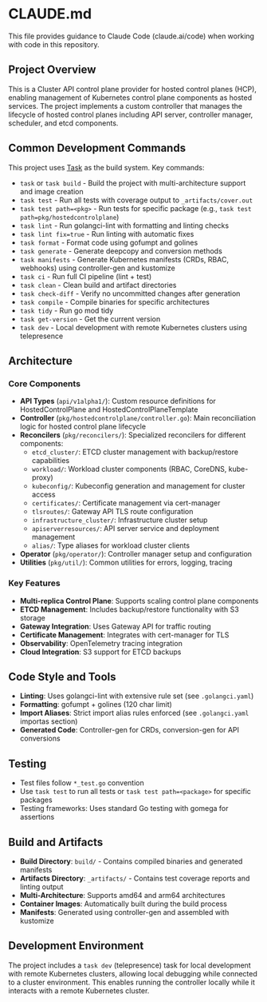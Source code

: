 # CLAUDE.md

This file provides guidance to Claude Code (claude.ai/code) when working with code in this repository.

## Project Overview

This is a Cluster API control plane provider for hosted control planes (HCP), enabling management of Kubernetes control
plane components as hosted services. The project implements a custom controller that manages the lifecycle of hosted
control planes including API server, controller manager, scheduler, and etcd components.

## Common Development Commands

This project uses [Task](https://taskfile.dev) as the build system. Key commands:

- `task` or `task build` - Build the project with multi-architecture support and image creation
- `task test` - Run all tests with coverage output to `_artifacts/cover.out`
- `task test path=<pkg>` - Run tests for specific package (e.g., `task test path=pkg/hostedcontrolplane`)
- `task lint` - Run golangci-lint with formatting and linting checks
- `task lint fix=true` - Run linting with automatic fixes
- `task format` - Format code using gofumpt and golines
- `task generate` - Generate deepcopy and conversion methods
- `task manifests` - Generate Kubernetes manifests (CRDs, RBAC, webhooks) using controller-gen and kustomize
- `task ci` - Run full CI pipeline (lint + test)
- `task clean` - Clean build and artifact directories
- `task check-diff` - Verify no uncommitted changes after generation
- `task compile` - Compile binaries for specific architectures
- `task tidy` - Run go mod tidy
- `task get-version` - Get the current version
- `task dev` - Local development with remote Kubernetes clusters using telepresence

## Architecture

### Core Components

- **API Types** (`api/v1alpha1/`): Custom resource definitions for HostedControlPlane and HostedControlPlaneTemplate
- **Controller** (`pkg/hostedcontrolplane/controller.go`): Main reconciliation logic for hosted control plane lifecycle
- **Reconcilers** (`pkg/reconcilers/`): Specialized reconcilers for different components:
    - `etcd_cluster/`: ETCD cluster management with backup/restore capabilities
    - `workload/`: Workload cluster components (RBAC, CoreDNS, kube-proxy)
    - `kubeconfig/`: Kubeconfig generation and management for cluster access
    - `certificates/`: Certificate management via cert-manager
    - `tlsroutes/`: Gateway API TLS route configuration
    - `infrastructure_cluster/`: Infrastructure cluster setup
    - `apiserverresources/`: API server service and deployment management
    - `alias/`: Type aliases for workload cluster clients
- **Operator** (`pkg/operator/`): Controller manager setup and configuration
- **Utilities** (`pkg/util/`): Common utilities for errors, logging, tracing

### Key Features

- **Multi-replica Control Plane**: Supports scaling control plane components
- **ETCD Management**: Includes backup/restore functionality with S3 storage
- **Gateway Integration**: Uses Gateway API for traffic routing
- **Certificate Management**: Integrates with cert-manager for TLS
- **Observability**: OpenTelemetry tracing integration
- **Cloud Integration**: S3 support for ETCD backups

## Code Style and Tools

- **Linting**: Uses golangci-lint with extensive rule set (see `.golangci.yaml`)
- **Formatting**: gofumpt + golines (120 char limit)
- **Import Aliases**: Strict import alias rules enforced (see `.golangci.yaml` importas section)
- **Generated Code**: Controller-gen for CRDs, conversion-gen for API conversions

## Testing

- Test files follow `*_test.go` convention
- Use `task test` to run all tests or `task test path=<package>` for specific packages
- Testing frameworks: Uses standard Go testing with gomega for assertions

## Build and Artifacts

- **Build Directory**: `build/` - Contains compiled binaries and generated manifests
- **Artifacts Directory**: `_artifacts/` - Contains test coverage reports and linting output
- **Multi-Architecture**: Supports amd64 and arm64 architectures
- **Container Images**: Automatically built during the build process
- **Manifests**: Generated using controller-gen and assembled with kustomize

## Development Environment

The project includes a `task dev` (telepresence) task for local development with remote Kubernetes clusters, allowing
local debugging while connected to a cluster environment. This enables running the controller locally while it interacts
with a remote Kubernetes cluster.
